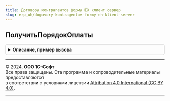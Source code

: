 ```yaml
---
title: Договоры контрагентов формы ЕХ клиент сервер
slug: erp_uh/dogovory-kontragentov-formy-eh-klient-server
---
```



## ПолучитьПорядокОплаты
<details style="margin: 1em 0; padding: 0.5em; border: 1px solid #ccc; border-radius: 6px;">

<summary style="font-weight: bold; cursor: pointer;">Описание, пример вызова</summary>

```bsl

Функция ПолучитьПорядокОплаты(Знач ВалютаВзаиморасчетов, Знач ВалютаПлатежа = Неопределено) Экспорт
```

Пример вызова
```bsl
Результат = ДоговорыКонтрагентовФормыЕХКлиентСервер.ПолучитьПорядокОплаты(ВалютаВзаиморасчетов, ВалютаПлатежа);
```
</details>

---

© 2024, **ООО 1С-Софт**  
Все права защищены. Эта программа и сопроводительные материалы предоставляются  
в соответствии с условиями лицензии [Attribution 4.0 International (CC BY 4.0)](https://creativecommons.org/licenses/by/4.0/legalcode).

---
